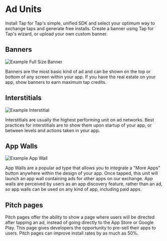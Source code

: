 # Ad Units

Install Tap for Tap's simple, unified SDK and select your optimum way to exchange taps and generate free installs. Create a banner using Tap for Tap's wizard, or upload your own custom banner.

## Banners

![Example  Full Size Banner](https://raw.github.com/tapfortap/Documentation/master/images/banner.png)

Banners are the most basic kind of ad and can be shown on the top or bottom of any screen within your app. If you have the real estate on your app, show banners to earn maximum tap credits.

## Interstitials

![Example Interstitial](https://raw.github.com/tapfortap/Documentation/master/images/interstitial.png)

Interstitials are usually the highest performing unit on ad networks. Best practices for interstitials are to show them upon startup of your app, or between levels and actions taken in your app.

## App Walls

![Example App Wall](https://raw.github.com/tapfortap/Documentation/master/images/appwall.png)

App Walls are a popular ad type that allows you to integrate a "More Apps" button anywhere within the design of your app. Once tapped, this unit will launch an app wall containing ads for other apps on our exchange. App walls are perceived by users as an app discovery feature, rather than an ad, so app walls can be used on any kind of app, including paid apps.

## Pitch pages

Pitch pages offer the ability to show a page where users will be directed after tapping an ad, instead of going directly to the App Store or Google Play. This page gives developers the opportunity to pre-sell their apps to users. Pitch pages can improve install rates by as much as 50%.

